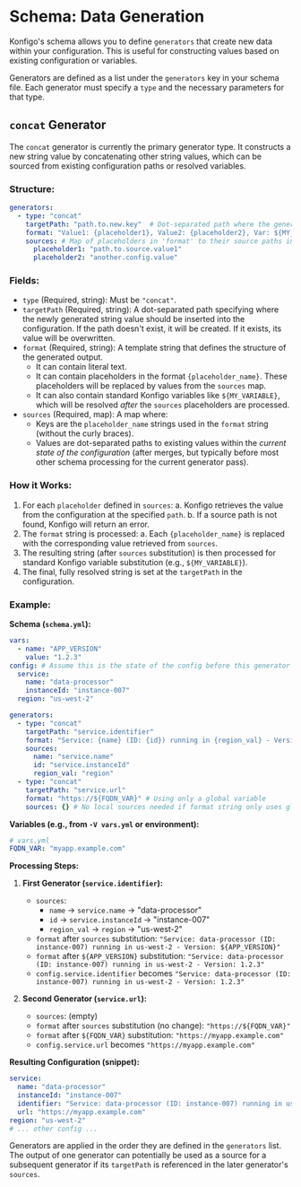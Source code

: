 # Schema: Data Generation

Konfigo's schema allows you to define `generators` that create new data within your configuration. This is useful for constructing values based on existing configuration or variables.

Generators are defined as a list under the `generators` key in your schema file. Each generator must specify a `type` and the necessary parameters for that type.

## `concat` Generator

The `concat` generator is currently the primary generator type. It constructs a new string value by concatenating other string values, which can be sourced from existing configuration paths or resolved variables.

### Structure:

```yaml
generators:
  - type: "concat"
    targetPath: "path.to.new.key"  # Dot-separated path where the generated string will be placed.
    format: "Value1: {placeholder1}, Value2: {placeholder2}, Var: ${MY_VARIABLE}" # String template.
    sources: # Map of placeholders in 'format' to their source paths in the config.
      placeholder1: "path.to.source.value1"
      placeholder2: "another.config.value"
```

### Fields:

*   `type` (Required, string): Must be `"concat"`.
*   `targetPath` (Required, string): A dot-separated path specifying where the newly generated string value should be inserted into the configuration. If the path doesn't exist, it will be created. If it exists, its value will be overwritten.
*   `format` (Required, string): A template string that defines the structure of the generated output.
    *   It can contain literal text.
    *   It can contain placeholders in the format `{placeholder_name}`. These placeholders will be replaced by values from the `sources` map.
    *   It can also contain standard Konfigo variables like `${MY_VARIABLE}`, which will be resolved *after* the `sources` placeholders are processed.
*   `sources` (Required, map): A map where:
    *   Keys are the `placeholder_name` strings used in the `format` string (without the curly braces).
    *   Values are dot-separated paths to existing values within the *current state of the configuration* (after merges, but typically before most other schema processing for the current generator pass).

### How it Works:

1.  For each `placeholder` defined in `sources`:
    a.  Konfigo retrieves the value from the configuration at the specified `path`.
    b.  If a source path is not found, Konfigo will return an error.
2.  The `format` string is processed:
    a.  Each `{placeholder_name}` is replaced with the corresponding value retrieved from `sources`.
3.  The resulting string (after `sources` substitution) is then processed for standard Konfigo variable substitution (e.g., `${MY_VARIABLE}`).
4.  The final, fully resolved string is set at the `targetPath` in the configuration.

### Example:

**Schema (`schema.yml`):**
```yaml
vars:
  - name: "APP_VERSION"
    value: "1.2.3"
config: # Assume this is the state of the config before this generator runs
  service:
    name: "data-processor"
    instanceId: "instance-007"
  region: "us-west-2"

generators:
  - type: "concat"
    targetPath: "service.identifier"
    format: "Service: {name} (ID: {id}) running in {region_val} - Version: ${APP_VERSION}"
    sources:
      name: "service.name"
      id: "service.instanceId"
      region_val: "region"
  - type: "concat"
    targetPath: "service.url"
    format: "https://${FQDN_VAR}" # Using only a global variable
    sources: {} # No local sources needed if format string only uses global vars
```

**Variables (e.g., from `-V vars.yml` or environment):**
```yaml
# vars.yml
FQDN_VAR: "myapp.example.com"
```

**Processing Steps:**

1.  **First Generator (`service.identifier`):**
    *   `sources`:
        *   `name` -> `service.name` -> "data-processor"
        *   `id` -> `service.instanceId` -> "instance-007"
        *   `region_val` -> `region` -> "us-west-2"
    *   `format` after `sources` substitution: `"Service: data-processor (ID: instance-007) running in us-west-2 - Version: ${APP_VERSION}"`
    *   `format` after `${APP_VERSION}` substitution: `"Service: data-processor (ID: instance-007) running in us-west-2 - Version: 1.2.3"`
    *   `config.service.identifier` becomes `"Service: data-processor (ID: instance-007) running in us-west-2 - Version: 1.2.3"`

2.  **Second Generator (`service.url`):**
    *   `sources`: (empty)
    *   `format` after `sources` substitution (no change): `"https://${FQDN_VAR}"`
    *   `format` after `${FQDN_VAR}` substitution: `"https://myapp.example.com"`
    *   `config.service.url` becomes `"https://myapp.example.com"`

**Resulting Configuration (snippet):**
```yaml
service:
  name: "data-processor"
  instanceId: "instance-007"
  identifier: "Service: data-processor (ID: instance-007) running in us-west-2 - Version: 1.2.3"
  url: "https://myapp.example.com"
region: "us-west-2"
# ... other config ...
```

Generators are applied in the order they are defined in the `generators` list. The output of one generator can potentially be used as a source for a subsequent generator if its `targetPath` is referenced in the later generator's `sources`.
